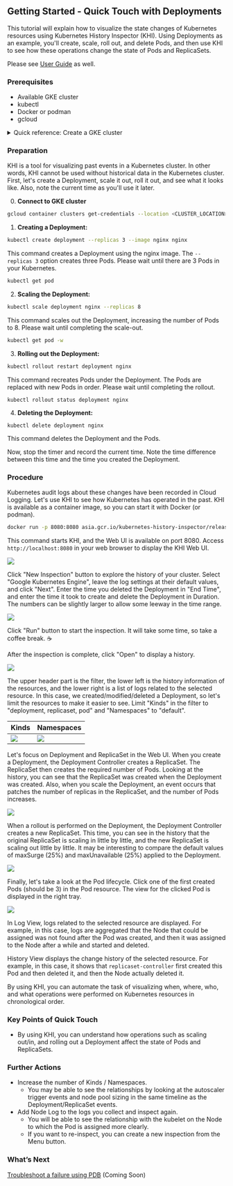## **Getting Started \- Quick Touch with Deployments**

This tutorial will explain how to visualize the state changes of Kubernetes resources using Kubernetes History Inspector (KHI). Using Deployments as an example, you'll create, scale, roll out, and delete Pods, and then use KHI to see how these operations change the state of Pods and ReplicaSets.

Please see [User Guide](./user-guide.md) as well.

### **Prerequisites**

* Available GKE cluster
* kubectl  
* Docker or podman
* gcloud

<details>

<summary>Quick reference: Create a GKE cluster</summary>

1. Go to Cloud Shell [https://shell.cloud.google.com/](https://shell.cloud.google.com/)
2. Run gcloud command `gcloud container clusters create khi-tutorial`

</details>

### **Preparation**

KHI is a tool for visualizing past events in a Kubernetes cluster. In other words, KHI cannot be used without historical data in the Kubernetes cluster.  
First, let's create a Deployment, scale it out, roll it out, and see what it looks like. Also, note the current time as you'll use it later.

0. **Connect to GKE cluster**

```bash
gcloud container clusters get-credentials --location <CLUSTER_LOCATION> <CLUSTER_NAME>
```

1. **Creating a Deployment:**

```bash
kubectl create deployment --replicas 3 --image nginx nginx
```

This command creates a Deployment using the nginx image. The `--replicas 3` option creates three Pods. Please wait until there are 3 Pods in your Kubernetes.

```bash
kubectl get pod
```

2. **Scaling the Deployment:**

```bash
kubectl scale deployment nginx --replicas 8
```

This command scales out the Deployment, increasing the number of Pods to 8. Please wait until completing the scale-out.

```bash
kubectl get pod -w
```

3. **Rolling out the Deployment:**

```bash
kubectl rollout restart deployment nginx
```

This command recreates Pods under the Deployment. The Pods are replaced with new Pods in order. Please wait until completing the rollout.

```
kubectl rollout status deployment nginx
```

4. **Deleting the Deployment:**

```
kubectl delete deployment nginx
```

This command deletes the Deployment and the Pods.

Now, stop the timer and record the current time. Note the time difference between this time and the time you created the Deployment.

### **Procedure**

Kubernetes audit logs about these changes have been recorded in Cloud Logging. Let's use KHI to see how Kubernetes has operated in the past. KHI is available as a container image, so you can start it with Docker (or podman).

```bash
docker run -p 8080:8080 asia.gcr.io/kubernetes-history-inspector/release:latest -access-token=`gcloud auth print-access-token`
```

This command starts KHI, and the Web UI is available on port 8080. Access `http://localhost:8080` in your web browser to display the KHI Web UI.

![](./images/gettingstarted-newinspection.png)

Click "New Inspection" button to explore the history of your cluster. Select "Google Kubernetes Engine", leave the log settings at their default values, and click "Next". Enter the time you deleted the Deployment in "End Time", and enter the time it took to create and delete the Deployment in Duration. The numbers can be slightly larger to allow some leeway in the time range.

![](./images/gettingstarted-inspection.png)

Click "Run" button to start the inspection. It will take some time, so take a coffee break. ☕️

After the inspection is complete, click "Open" to display a history.

![](./images/gettingstarted-inspected.png)

The upper header part is the filter, the lower left is the history information of the resources, and the lower right is a list of logs related to the selected resource. In this case, we created/modified/deleted a Deployment, so let's limit the resources to make it easier to see. Limit "Kinds" in the filter to "deployment, replicaset, pod" and "Namespaces" to "default".

|Kinds|Namespaces|
|---|---|
|![](./images/gettingstarted-kinds.png)|![](./images/gettingstarted-namespaces.png)|

Let's focus on Deployment and ReplicaSet in the Web UI. When you create a Deployment, the Deployment Controller creates a ReplicaSet. The ReplicaSet then creates the required number of Pods. Looking at the history, you can see that the ReplicaSet was created when the Deployment was created. Also, when you scale the Deployment, an event occurs that patches the number of replicas in the ReplicaSet, and the number of Pods increases.

![](./images/gettingstarted-history.png)

When a rollout is performed on the Deployment, the Deployment Controller creates a new ReplicaSet. This time, you can see in the history that the original ReplicaSet is scaling in little by little, and the new ReplicaSet is scaling out little by little. It may be interesting to compare the default values of maxSurge (25%) and maxUnavailable (25%) applied to the Deployment.

![](./images/gettingstarted-rollout.png)

Finally, let's take a look at the Pod lifecycle. Click one of the first created Pods (should be 3) in the Pod resource. The view for the clicked Pod is displayed in the right tray.

![](./images/gettingstarted-views.png)

In Log View, logs related to the selected resource are displayed. For example, in this case, logs are aggregated that the Node that could be assigned was not found after the Pod was created, and then it was assigned to the Node after a while and started and deleted.

History View displays the change history of the selected resource. For example, in this case, it shows that `replicaset-controller` first created this Pod and then deleted it, and then the Node actually deleted it.

By using KHI, you can automate the task of visualizing when, where, who, and what operations were performed on Kubernetes resources in chronological order.

### **Key Points of Quick Touch**

* By using KHI, you can understand how operations such as scaling out/in, and rolling out a Deployment affect the state of Pods and ReplicaSets.

### **Further Actions**

* Increase the number of Kinds / Namespaces.
  * You may be able to see the relationships by looking at the autoscaler trigger events and node pool sizing in the same timeline as the Deployment/ReplicaSet events.  
* Add Node Log to the logs you collect and inspect again.
  * You will be able to see the relationship with the kubelet on the Node to which the Pod is assigned more clearly.  
  * If you want to re-inspect, you can create a new inspection from the Menu button.

### What’s Next

[Troubleshoot a failure using PDB]() (Coming Soon)
